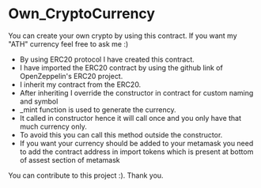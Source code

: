 # Own_CryptoCurrency
You can create your own crypto by using this contract. If you want my "ATH" currency feel free to ask me :) 


- By using ERC20 protocol I have created this contract. 
- I have imported the ERC20 contract by using the github link of OpenZeppelin's ERC20 project.
- I inherit my contract from the ERC20.
- After inheriting I override the constructor in contract for custom naming and symbol
- _mint function is used to generate the currency.
- It called in constructor hence it will call once and you only have that much currency only.
- To avoid this you can call this method outside the constructor.
- If you want your currency should be added to your metamask you need to add the contract address in import tokens which is present at bottom of assest section of metamask

You can contribute to this project :).
Thank you.

